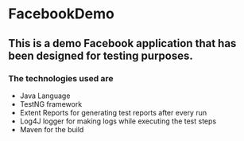 # FacebookDemo

## This is a demo Facebook application that has been designed for testing purposes. 

### The technologies used are 
- Java Language 
- TestNG framework
- Extent Reports for generating test reports after every run
- Log4J logger for making logs while executing the test steps
- Maven for the build
